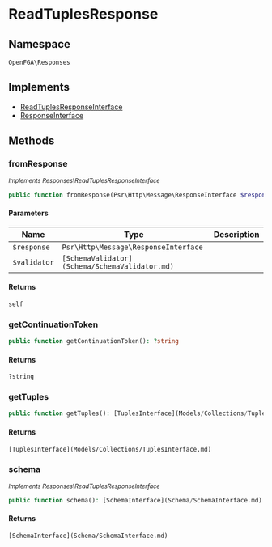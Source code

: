 # ReadTuplesResponse


## Namespace
`OpenFGA\Responses`

## Implements
* [ReadTuplesResponseInterface](Responses/ReadTuplesResponseInterface.md)
* [ResponseInterface](Responses/ResponseInterface.md)



## Methods
### fromResponse

*<small>Implements Responses\ReadTuplesResponseInterface</small>*  

```php
public function fromResponse(Psr\Http\Message\ResponseInterface $response, [SchemaValidator](Schema/SchemaValidator.md) $validator): self
```


#### Parameters
| Name | Type | Description |
|------|------|-------------|
| `$response` | `Psr\Http\Message\ResponseInterface` |  |
| `$validator` | `[SchemaValidator](Schema/SchemaValidator.md)` |  |

#### Returns
`self`

### getContinuationToken


```php
public function getContinuationToken(): ?string
```



#### Returns
`?string`

### getTuples


```php
public function getTuples(): [TuplesInterface](Models/Collections/TuplesInterface.md)
```



#### Returns
`[TuplesInterface](Models/Collections/TuplesInterface.md)`

### schema

*<small>Implements Responses\ReadTuplesResponseInterface</small>*  

```php
public function schema(): [SchemaInterface](Schema/SchemaInterface.md)
```



#### Returns
`[SchemaInterface](Schema/SchemaInterface.md)`

